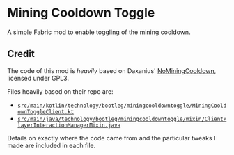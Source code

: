 # Mining Cooldown Toggle

A simple Fabric mod to enable toggling of the mining cooldown.

## Credit

The code of this mod is _heavily_ based on Daxanius' [NoMiningCooldown](https://github.com/Daxanius/NoMiningCooldown), licensed under GPL3.

Files heavily based on their repo are:
- [`src/main/kotlin/technology/bootleg/miningcooldowntoggle/MiningCooldownToggleClient.kt`](https://github.com/nint8835/mining-cooldown-toggle/blob/main/src/main/kotlin/technology/bootleg/miningcooldowntoggle/MiningCooldownToggleClient.kt)
- [`src/main/java/technology/bootleg/miningcooldowntoggle/mixin/ClientPlayerInteractionManagerMixin.java`](https://github.com/nint8835/mining-cooldown-toggle/blob/main/src/main/java/technology/bootleg/miningcooldowntoggle/mixin/ClientPlayerInteractionManagerMixin.java)

Details on exactly where the code came from and the particular tweaks I made are included in each file.
